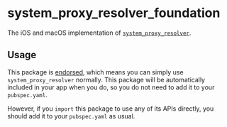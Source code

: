 # system\_proxy\_resolver\_foundation

The iOS and macOS implementation of [`system_proxy_resolver`][1].

## Usage

This package is [endorsed][2], which means you can simply use `system_proxy_resolver`
normally. This package will be automatically included in your app when you do,
so you do not need to add it to your `pubspec.yaml`.

However, if you `import` this package to use any of its APIs directly, you
should add it to your `pubspec.yaml` as usual.

[1]: ../system_proxy_resolver
[2]: https://flutter.dev/docs/development/packages-and-plugins/developing-packages#endorsed-federated-plugin
